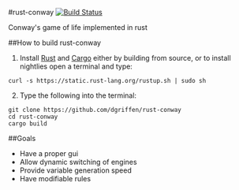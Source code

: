 #rust-conway [![Build Status](https://travis-ci.org/dgriffen/rust-conway.svg?branch=master)](https://travis-ci.org/dgriffen/rust-conway)

Conway's game of life implemented in rust

##How to build rust-conway

1. Install [Rust](https://github.com/rust-lang/rust) and [Cargo](https://github.com/rust-lang/cargo) either by building from source, or to install nightlies open a terminal and type:

  ```
  curl -s https://static.rust-lang.org/rustup.sh | sudo sh
  ```
2. Type the following into the terminal:

  ```
  git clone https://github.com/dgriffen/rust-conway
  cd rust-conway
  cargo build
  ```

##Goals
* Have a proper gui
* Allow dynamic switching of engines
* Provide variable generation speed
* Have modifiable rules
